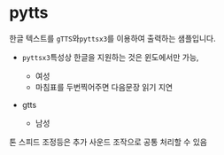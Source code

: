 # pytts
한글 텍스트를 `gTTS`와`pyttsx3`를 이용하여 출력하는 샘플입니다. 

- `pyttsx3`특성상 한글을 지원하는 것은 윈도에서만 가능, 

  - 여성
  - 마침표를 두번찍어주면 다음문장 읽기 지연 

- gtts 

  - 남성 

     

톤 스피드 조정등은 추가 사운드 조작으로 공통 처리할 수 있음 

 
